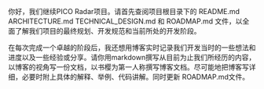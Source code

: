 你好，我们继续PICO Radar项目。请首先查阅项目根目录下的 README.md ARCHITECTURE.md TECHNICAL_DESIGN.md 和 ROADMAP.md 文件，以全面了解我们项目的最终规划、开发规范和当前所处的开发阶段。

在每次完成一个卓越的阶段后，我还想用博客实时记录我们开发当时的一些想法和进度以及一些经验或分享。请你用markdown撰写从目前为止我们所经历的内容，以博客的视角写一份文档，以书樱为第一人称撰写博客文档。尽可能地把博客写详细，必要时附上具体的解释、举例、代码讲解。同时更新 ROADMAP.md文件。